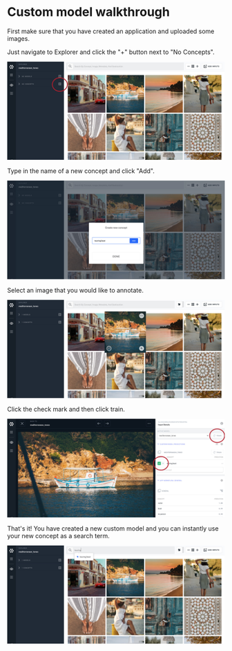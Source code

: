 # Custom model walkthrough

First make sure that you have created an application and uploaded some images.

Just navigate to Explorer and click the "+" button next to "No Concepts".

![](../../.gitbook/assets/plus_button%20%281%29.jpg)

Type in the name of a new concept and click "Add".

![](../../.gitbook/assets/create_concpet%20%281%29.jpg)

Select an image that you would like to annotate.

![](../../.gitbook/assets/select_image%20%281%29.jpg)

Click the check mark and then click train.

![](../../.gitbook/assets/label_and_train%20%281%29.jpg)

That's it! You have created a new custom model and you can instantly use your new concept as a search term.

![](../../.gitbook/assets/ready_to_search%20%281%29.jpg)

